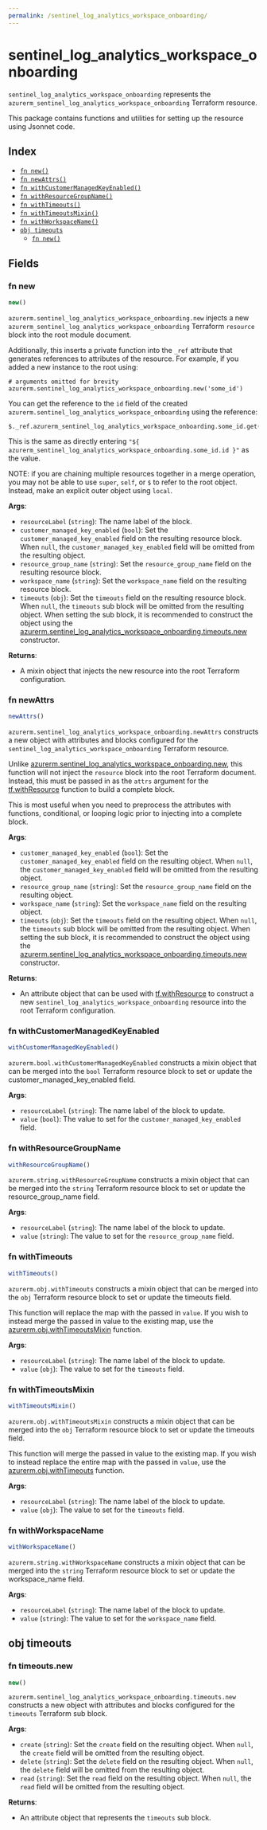 ```yaml
---
permalink: /sentinel_log_analytics_workspace_onboarding/
---
```


# sentinel_log_analytics_workspace_onboarding

`sentinel_log_analytics_workspace_onboarding` represents the `azurerm_sentinel_log_analytics_workspace_onboarding` Terraform resource.



This package contains functions and utilities for setting up the resource using Jsonnet code.


## Index

* [`fn new()`](#fn-new)
* [`fn newAttrs()`](#fn-newattrs)
* [`fn withCustomerManagedKeyEnabled()`](#fn-withcustomermanagedkeyenabled)
* [`fn withResourceGroupName()`](#fn-withresourcegroupname)
* [`fn withTimeouts()`](#fn-withtimeouts)
* [`fn withTimeoutsMixin()`](#fn-withtimeoutsmixin)
* [`fn withWorkspaceName()`](#fn-withworkspacename)
* [`obj timeouts`](#obj-timeouts)
  * [`fn new()`](#fn-timeoutsnew)

## Fields

### fn new

```ts
new()
```


`azurerm.sentinel_log_analytics_workspace_onboarding.new` injects a new `azurerm_sentinel_log_analytics_workspace_onboarding` Terraform `resource`
block into the root module document.

Additionally, this inserts a private function into the `_ref` attribute that generates references to attributes of the
resource. For example, if you added a new instance to the root using:

    # arguments omitted for brevity
    azurerm.sentinel_log_analytics_workspace_onboarding.new('some_id')

You can get the reference to the `id` field of the created `azurerm.sentinel_log_analytics_workspace_onboarding` using the reference:

    $._ref.azurerm_sentinel_log_analytics_workspace_onboarding.some_id.get('id')

This is the same as directly entering `"${ azurerm_sentinel_log_analytics_workspace_onboarding.some_id.id }"` as the value.

NOTE: if you are chaining multiple resources together in a merge operation, you may not be able to use `super`, `self`,
or `$` to refer to the root object. Instead, make an explicit outer object using `local`.

**Args**:
  - `resourceLabel` (`string`): The name label of the block.
  - `customer_managed_key_enabled` (`bool`): Set the `customer_managed_key_enabled` field on the resulting resource block. When `null`, the `customer_managed_key_enabled` field will be omitted from the resulting object.
  - `resource_group_name` (`string`): Set the `resource_group_name` field on the resulting resource block.
  - `workspace_name` (`string`): Set the `workspace_name` field on the resulting resource block.
  - `timeouts` (`obj`): Set the `timeouts` field on the resulting resource block. When `null`, the `timeouts` sub block will be omitted from the resulting object. When setting the sub block, it is recommended to construct the object using the [azurerm.sentinel_log_analytics_workspace_onboarding.timeouts.new](#fn-timeoutsnew) constructor.

**Returns**:
- A mixin object that injects the new resource into the root Terraform configuration.


### fn newAttrs

```ts
newAttrs()
```


`azurerm.sentinel_log_analytics_workspace_onboarding.newAttrs` constructs a new object with attributes and blocks configured for the `sentinel_log_analytics_workspace_onboarding`
Terraform resource.

Unlike [azurerm.sentinel_log_analytics_workspace_onboarding.new](#fn-new), this function will not inject the `resource`
block into the root Terraform document. Instead, this must be passed in as the `attrs` argument for the
[tf.withResource](https://github.com/tf-libsonnet/core/tree/main/docs#fn-withresource) function to build a complete block.

This is most useful when you need to preprocess the attributes with functions, conditional, or looping logic prior to
injecting into a complete block.

**Args**:
  - `customer_managed_key_enabled` (`bool`): Set the `customer_managed_key_enabled` field on the resulting object. When `null`, the `customer_managed_key_enabled` field will be omitted from the resulting object.
  - `resource_group_name` (`string`): Set the `resource_group_name` field on the resulting object.
  - `workspace_name` (`string`): Set the `workspace_name` field on the resulting object.
  - `timeouts` (`obj`): Set the `timeouts` field on the resulting object. When `null`, the `timeouts` sub block will be omitted from the resulting object. When setting the sub block, it is recommended to construct the object using the [azurerm.sentinel_log_analytics_workspace_onboarding.timeouts.new](#fn-timeoutsnew) constructor.

**Returns**:
  - An attribute object that can be used with [tf.withResource](https://github.com/tf-libsonnet/core/tree/main/docs#fn-withresource) to construct a new `sentinel_log_analytics_workspace_onboarding` resource into the root Terraform configuration.


### fn withCustomerManagedKeyEnabled

```ts
withCustomerManagedKeyEnabled()
```

`azurerm.bool.withCustomerManagedKeyEnabled` constructs a mixin object that can be merged into the `bool`
Terraform resource block to set or update the customer_managed_key_enabled field.



**Args**:
  - `resourceLabel` (`string`): The name label of the block to update.
  - `value` (`bool`): The value to set for the `customer_managed_key_enabled` field.


### fn withResourceGroupName

```ts
withResourceGroupName()
```

`azurerm.string.withResourceGroupName` constructs a mixin object that can be merged into the `string`
Terraform resource block to set or update the resource_group_name field.



**Args**:
  - `resourceLabel` (`string`): The name label of the block to update.
  - `value` (`string`): The value to set for the `resource_group_name` field.


### fn withTimeouts

```ts
withTimeouts()
```

`azurerm.obj.withTimeouts` constructs a mixin object that can be merged into the `obj`
Terraform resource block to set or update the timeouts field.

This function will replace the map with the passed in `value`. If you wish to instead merge the
passed in value to the existing map, use the [azurerm.obj.withTimeoutsMixin](TODO) function.

**Args**:
  - `resourceLabel` (`string`): The name label of the block to update.
  - `value` (`obj`): The value to set for the `timeouts` field.


### fn withTimeoutsMixin

```ts
withTimeoutsMixin()
```

`azurerm.obj.withTimeoutsMixin` constructs a mixin object that can be merged into the `obj`
Terraform resource block to set or update the timeouts field.

This function will merge the passed in value to the existing map. If you wish
to instead replace the entire map with the passed in `value`, use the [azurerm.obj.withTimeouts](TODO)
function.


**Args**:
  - `resourceLabel` (`string`): The name label of the block to update.
  - `value` (`obj`): The value to set for the `timeouts` field.


### fn withWorkspaceName

```ts
withWorkspaceName()
```

`azurerm.string.withWorkspaceName` constructs a mixin object that can be merged into the `string`
Terraform resource block to set or update the workspace_name field.



**Args**:
  - `resourceLabel` (`string`): The name label of the block to update.
  - `value` (`string`): The value to set for the `workspace_name` field.


## obj timeouts



### fn timeouts.new

```ts
new()
```


`azurerm.sentinel_log_analytics_workspace_onboarding.timeouts.new` constructs a new object with attributes and blocks configured for the `timeouts`
Terraform sub block.



**Args**:
  - `create` (`string`): Set the `create` field on the resulting object. When `null`, the `create` field will be omitted from the resulting object.
  - `delete` (`string`): Set the `delete` field on the resulting object. When `null`, the `delete` field will be omitted from the resulting object.
  - `read` (`string`): Set the `read` field on the resulting object. When `null`, the `read` field will be omitted from the resulting object.

**Returns**:
  - An attribute object that represents the `timeouts` sub block.
